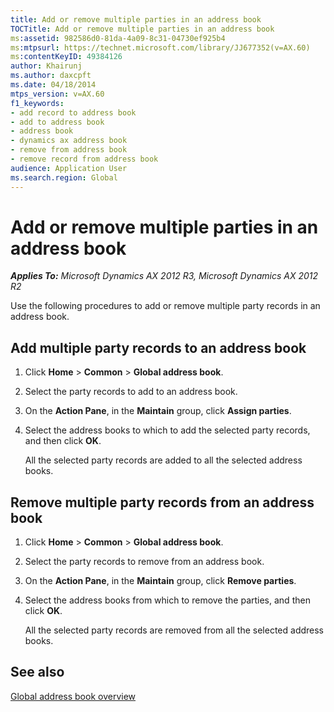 ```yaml
---
title: Add or remove multiple parties in an address book
TOCTitle: Add or remove multiple parties in an address book
ms:assetid: 982586d0-81da-4a09-8c31-04730ef925b4
ms:mtpsurl: https://technet.microsoft.com/library/JJ677352(v=AX.60)
ms:contentKeyID: 49384126
author: Khairunj
ms.author: daxcpft
ms.date: 04/18/2014
mtps_version: v=AX.60
f1_keywords:
- add record to address book
- add to address book
- address book
- dynamics ax address book
- remove from address book
- remove record from address book
audience: Application User
ms.search.region: Global
---
```


# Add or remove multiple parties in an address book 


_**Applies To:** Microsoft Dynamics AX 2012 R3, Microsoft Dynamics AX 2012 R2_

Use the following procedures to add or remove multiple party records in an address book.

## Add multiple party records to an address book

1.  Click **Home** \> **Common** \> **Global address book**.

2.  Select the party records to add to an address book.

3.  On the **Action Pane**, in the **Maintain** group, click **Assign parties**.

4.  Select the address books to which to add the selected party records, and then click **OK**.
    
    All the selected party records are added to all the selected address books.

## Remove multiple party records from an address book

1.  Click **Home** \> **Common** \> **Global address book**.

2.  Select the party records to remove from an address book.

3.  On the **Action Pane**, in the **Maintain** group, click **Remove parties**.

4.  Select the address books from which to remove the parties, and then click **OK**.
    
    All the selected party records are removed from all the selected address books.

## See also

[Global address book overview](global-address-book-overview.md)

  


